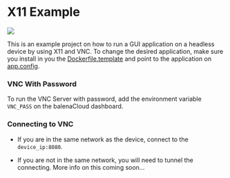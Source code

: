 # X11 Example

![](https://raw.githubusercontent.com/balena-io-playground/balena-x11-example/master/img/header.png)

This is an example project on how to run a GUI application on a headless device by using X11 and VNC.
To change the desired application, make sure you install in you the [Dockerfile.template](https://github.com/balena-io-playground/balena-x11-example/blob/master/app/Dockerfile.template) and point to the application on [app.config](https://github.com/balena-io-playground/balena-x11-example/blob/master/app/supervisor/app.conf).

### VNC With Password
To run the VNC Server with password, add the environment variable `VNC_PASS` on the balenaCloud dashboard.

### Connecting to VNC
* If you are in the same network as the device, connect to the `device_ip:8080`.

* If you are not in the same network, you will need to tunnel the connecting. More info on this coming soon...